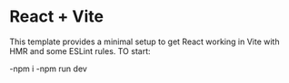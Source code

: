 # React + Vite

This template provides a minimal setup to get React working in Vite with HMR and some ESLint rules.
TO start: 

-npm i 
-npm run dev

